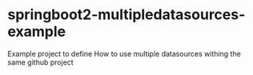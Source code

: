 # springboot2-multipledatasources-example
Example project to define How to use multiple datasources withing the same github project
